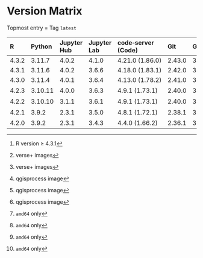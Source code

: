 # Version Matrix

Topmost entry = Tag `latest`

| R     | Python  | Jupyter Hub | Jupyter Lab | code‑server (Code) | Git    | Git LFS | Pandoc | CRAN[^1]/CTAN[^2] date | Quarto[^2]  | QGIS[^3] | SAGA[^3] | OTB[^3][^4] | Linux distro |
|:------|:--------|:------------|:------------|:-------------------|:-------|:--------|:-------|:-----------------------|:------------|:---------|:---------|:------------|:-------------|
| 4.3.2 | 3.11.7  | 4.0.2       | 4.1.0       | 4.21.0 (1.86.0)    | 2.43.0 | 3.4.1   | 3.1.11 |                        | 1.4.549     | 3.34.3   | 9.1.3    | 8.1.2       | Debian 12    |
| 4.3.1 | 3.11.6  | 4.0.2       | 3.6.6       | 4.18.0 (1.83.1)    | 2.42.0 | 3.4.0   | 3.1.1  | 2023‑10‑31             | 1.3.450     | 3.34.0   | 9.1.3    | 8.1.2       | Debian 12    |
| 4.3.0 | 3.11.4  | 4.0.1       | 3.6.4       | 4.13.0 (1.78.2)    | 2.41.0 | 3.3.0   | 3.1.1  | 2023‑06‑16             | 1.3.361     | 3.30.3   | 8.5.0    | 8.1.1       | Debian 12    |
| 4.2.3 | 3.10.11 | 4.0.0       | 3.6.3       | 4.9.1 (1.73.1)     | 2.40.0 | 3.3.0   | 2.19.2 | 2023‑04‑21             | 1.2.475[^4] | n/a      | 7.3.0    | n/a         | Debian 11    |
| 4.2.2 | 3.10.10 | 3.1.1       | 3.6.1       | 4.9.1 (1.73.1)     | 2.40.0 | 3.3.0   | 2.19.2 | 2023‑03‑15             | 1.2.335[^4] | n/a      | 7.3.0    | n/a         | Debian 11    |
| 4.2.1 | 3.9.2   | 2.3.1       | 3.5.0       | 4.8.1 (1.72.1)     | 2.38.1 | 3.2.0   | 2.19.2 | 2022‑10‑31             | 1.1.251[^4] | n/a      | 7.3.0    | n/a         | Debian 11    |
| 4.2.0 | 3.9.2   | 2.3.1       | 3.4.3       | 4.4.0 (1.66.2)     | 2.36.1 | 3.2.0   | 2.18   | 2022‑06‑23             | n/a         | n/a      | 7.3.0    | n/a         | Debian 11    |

[^1]: R version ≥ 4.3.1  
[^2]: verse+ images  
[^3]: qgisprocess image  
[^4]: `amd64` only
